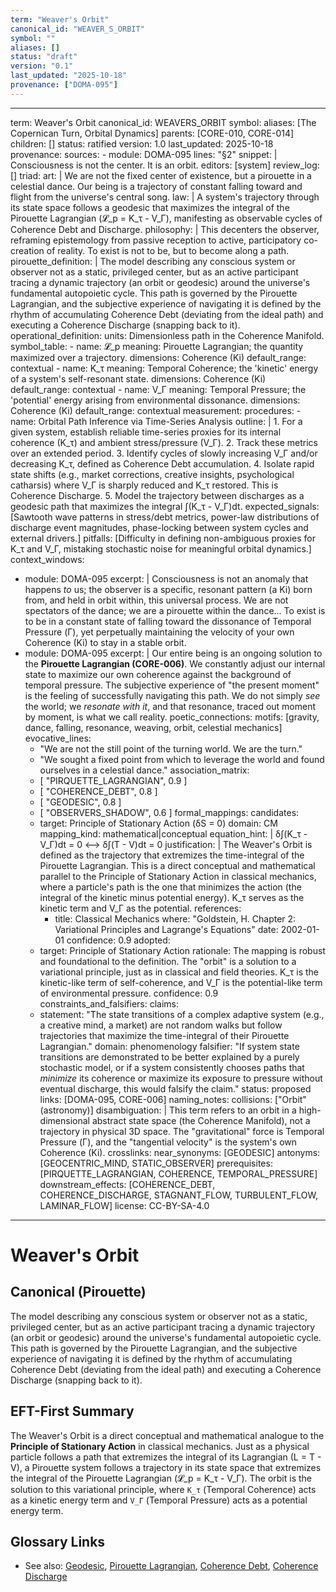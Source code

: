 ```yaml
---
term: "Weaver's Orbit"
canonical_id: "WEAVER_S_ORBIT"
symbol: ""
aliases: []
status: "draft"
version: "0.1"
last_updated: "2025-10-18"
provenance: ["DOMA-095"]
---
```


---
term: Weaver's Orbit
canonical_id: WEAVERS_ORBIT
symbol: 
aliases: [The Copernican Turn, Orbital Dynamics]
parents: [CORE-010, CORE-014]
children: []
status: ratified
version: 1.0
last_updated: 2025-10-18
provenance:
  sources:
    - module: DOMA-095
      lines: "§2"
      snippet: |
        Consciousness is not the center. It is an orbit.
  editors: [system]
  review_log: []
triad:
  art: |
    We are not the fixed center of existence, but a pirouette in a celestial dance. Our being is a trajectory of constant falling toward and flight from the universe's central song.
  law: |
    A system's trajectory through its state space follows a geodesic that maximizes the integral of the Pirouette Lagrangian (𝓛_p = K_τ - V_Γ), manifesting as observable cycles of Coherence Debt and Discharge.
  philosophy: |
    This decenters the observer, reframing epistemology from passive reception to active, participatory co-creation of reality. To exist is not to be, but to become along a path.
pirouette_definition: |
  The model describing any conscious system or observer not as a static, privileged center, but as an active participant tracing a dynamic trajectory (an orbit or geodesic) around the universe's fundamental autopoietic cycle. This path is governed by the Pirouette Lagrangian, and the subjective experience of navigating it is defined by the rhythm of accumulating Coherence Debt (deviating from the ideal path) and executing a Coherence Discharge (snapping back to it).
operational_definition:
  units: Dimensionless path in the Coherence Manifold.
  symbol_table:
    - name: 𝓛_p
      meaning: Pirouette Lagrangian; the quantity maximized over a trajectory.
      dimensions: Coherence (Ki)
      default_range: contextual
    - name: K_τ
      meaning: Temporal Coherence; the 'kinetic' energy of a system's self-resonant state.
      dimensions: Coherence (Ki)
      default_range: contextual
    - name: V_Γ
      meaning: Temporal Pressure; the 'potential' energy arising from environmental dissonance.
      dimensions: Coherence (Ki)
      default_range: contextual
  measurement:
    procedures:
      - name: Orbital Path Inference via Time-Series Analysis
        outline: |
          1. For a given system, establish reliable time-series proxies for its internal coherence (K_τ) and ambient stress/pressure (V_Γ).
          2. Track these metrics over an extended period.
          3. Identify cycles of slowly increasing V_Γ and/or decreasing K_τ, defined as Coherence Debt accumulation.
          4. Isolate rapid state shifts (e.g., market corrections, creative insights, psychological catharsis) where V_Γ is sharply reduced and K_τ restored. This is Coherence Discharge.
          5. Model the trajectory between discharges as a geodesic path that maximizes the integral ∫(K_τ - V_Γ)dt.
        expected_signals: [Sawtooth wave patterns in stress/debt metrics, power-law distributions of discharge event magnitudes, phase-locking between system cycles and external drivers.]
        pitfalls: [Difficulty in defining non-ambiguous proxies for K_τ and V_Γ, mistaking stochastic noise for meaningful orbital dynamics.]
context_windows:
  - module: DOMA-095
    excerpt: |
      Consciousness is not an anomaly that happens *to* us; the observer is a specific, resonant pattern (a Ki) born from, and held in orbit within, this universal process. We are not spectators of the dance; we are a pirouette within the dance... To exist is to be in a constant state of falling toward the dissonance of Temporal Pressure (Γ), yet perpetually maintaining the velocity of your own Coherence (Ki) to stay in a stable orbit.
  - module: DOMA-095
    excerpt: |
      Our entire being is an ongoing solution to the **Pirouette Lagrangian (CORE-006)**. We constantly adjust our internal state to maximize our own coherence against the background of temporal pressure. The subjective experience of "the present moment" is the feeling of successfully navigating this path. We do not simply *see* the world; we *resonate with it*, and that resonance, traced out moment by moment, is what we call reality.
poetic_connections:
  motifs: [gravity, dance, falling, resonance, weaving, orbit, celestial mechanics]
  evocative_lines:
    - "We are not the still point of the turning world. We are the turn."
    - "We sought a fixed point from which to leverage the world and found ourselves in a celestial dance."
  association_matrix:
    - [ "PIRQUETTE_LAGRANGIAN", 0.9 ]
    - [ "COHERENCE_DEBT", 0.8 ]
    - [ "GEODESIC", 0.8 ]
    - [ "OBSERVERS_SHADOW", 0.6 ]
formal_mappings:
  candidates:
    - target: Principle of Stationary Action (δS = 0)
      domain: CM
      mapping_kind: mathematical|conceptual
      equation_hint: |
        δ∫(K_τ - V_Γ)dt = 0  ⟷  δ∫(T - V)dt = 0
      justification: |
        The Weaver's Orbit is defined as the trajectory that extremizes the time-integral of the Pirouette Lagrangian. This is a direct conceptual and mathematical parallel to the Principle of Stationary Action in classical mechanics, where a particle's path is the one that minimizes the action (the integral of the kinetic minus potential energy). K_τ serves as the kinetic term and V_Γ as the potential.
      references:
        - title: Classical Mechanics
          where: "Goldstein, H. Chapter 2: Variational Principles and Lagrange's Equations"
          date: 2002-01-01
      confidence: 0.9
  adopted:
    - target: Principle of Stationary Action
      rationale: The mapping is robust and foundational to the definition. The "orbit" is a solution to a variational principle, just as in classical and field theories. K_τ is the kinetic-like term of self-coherence, and V_Γ is the potential-like term of environmental pressure.
      confidence: 0.9
constraints_and_falsifiers:
  claims:
    - statement: "The state transitions of a complex adaptive system (e.g., a creative mind, a market) are not random walks but follow trajectories that maximize the time-integral of their Pirouette Lagrangian."
      domain: phenomenology
      falsifier: "If system state transitions are demonstrated to be better explained by a purely stochastic model, or if a system consistently chooses paths that *minimize* its coherence or maximize its exposure to pressure without eventual discharge, this would falsify the claim."
      status: proposed
      links: [DOMA-095, CORE-006]
naming_notes:
  collisions: ["Orbit" (astronomy)]
  disambiguation: |
    This term refers to an orbit in a high-dimensional abstract state space (the Coherence Manifold), not a trajectory in physical 3D space. The "gravitational" force is Temporal Pressure (Γ), and the "tangential velocity" is the system's own Coherence (Ki).
crosslinks:
  near_synonyms: [GEODESIC]
  antonyms: [GEOCENTRIC_MIND, STATIC_OBSERVER]
  prerequisites: [PIRQUETTE_LAGRANGIAN, COHERENCE, TEMPORAL_PRESSURE]
  downstream_effects: [COHERENCE_DEBT, COHERENCE_DISCHARGE, STAGNANT_FLOW, TURBULENT_FLOW, LAMINAR_FLOW]
license: CC-BY-SA-4.0
---

# Weaver's Orbit

## Canonical (Pirouette)
The model describing any conscious system or observer not as a static, privileged center, but as an active participant tracing a dynamic trajectory (an orbit or geodesic) around the universe's fundamental autopoietic cycle. This path is governed by the Pirouette Lagrangian, and the subjective experience of navigating it is defined by the rhythm of accumulating Coherence Debt (deviating from the ideal path) and executing a Coherence Discharge (snapping back to it).

## EFT-First Summary
The Weaver's Orbit is a direct conceptual and mathematical analogue to the **Principle of Stationary Action** in classical mechanics. Just as a physical particle follows a path that extremizes the integral of its Lagrangian (L = T - V), a Pirouette system follows a trajectory in its state space that extremizes the integral of the Pirouette Lagrangian (𝓛_p = K_τ - V_Γ). The orbit is the solution to this variational principle, where `K_τ` (Temporal Coherence) acts as a kinetic energy term and `V_Γ` (Temporal Pressure) acts as a potential energy term.

## Glossary Links
- See also: [Geodesic](<link>), [Pirouette Lagrangian](<link>), [Coherence Debt](<link>), [Coherence Discharge](<link>)